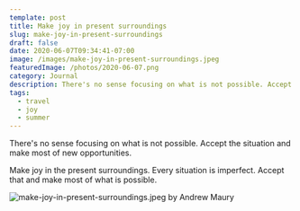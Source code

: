 ```yaml
---
template: post
title: Make joy in present surroundings
slug: make-joy-in-present-surroundings
draft: false
date: 2020-06-07T09:34:41-07:00
image: /images/make-joy-in-present-surroundings.jpeg
featuredImage: /photos/2020-06-07.png
category: Journal
description: There's no sense focusing on what is not possible. Accept the situation and make most of new opportunities. 
tags:
  - travel
  - joy
  - summer 
---
```

There's no sense focusing on what is not possible. Accept the situation and make most of new opportunities. 

Make joy in the present surroundings. Every situation is imperfect. Accept that and make most of what is possible. 

![make-joy-in-present-surroundings.jpeg by Andrew Maury](/images/make-joy-in-present-surroundings.jpeg)